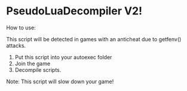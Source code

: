 # PseudoLuaDecompiler V2!

How to use:

  This script will be detected in games with an anticheat due to getfenv() attacks.

  1. Put this script into your autoexec folder
  2. Join the game
  3. Decompile scripts.


  
Note:
  This script will slow down your game! 
